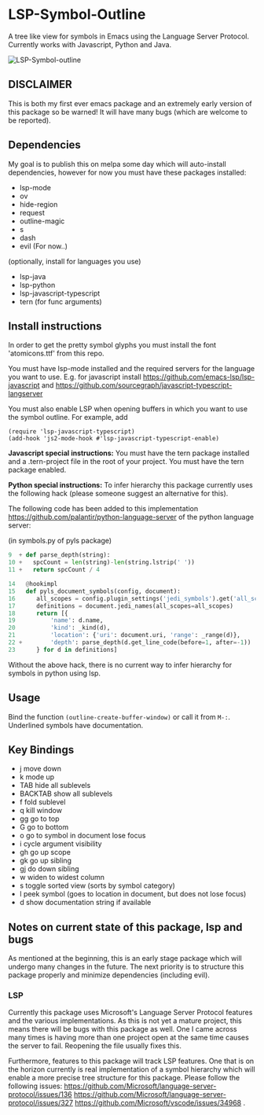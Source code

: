 # LSP-Symbol-Outline
A tree like view for symbols in Emacs using the Language Server Protocol. Currently works with Javascript, Python and Java.

![LSP-Symbol-outline](https://i.imgur.com/mpDgD3Y.png)

## DISCLAIMER
This is both my first ever emacs package and an extremely early version of this package so be warned! It will have many bugs (which are welcome to be reported).

## Dependencies

My goal is to publish this on melpa some day which will auto-install dependencies, however for now you must have these packages installed:

* lsp-mode
* ov
* hide-region
* request
* outline-magic
* s
* dash
* evil (For now..)

(optionally, install for languages you use)
* lsp-java
* lsp-python
* lsp-javascript-typescript
* tern (for func arguments)

## Install instructions

In order to get the pretty symbol glyphs you must install the font 'atomicons.ttf' from this repo.

You must have lsp-mode installed and the required servers for the language you want to use. 
E.g. for javascript install https://github.com/emacs-lsp/lsp-javascript and https://github.com/sourcegraph/javascript-typescript-langserver

You must also enable LSP when opening buffers in which you want to use the symbol outline. For example, add

```emacs-lisp
(require 'lsp-javascript-typescript)
(add-hook 'js2-mode-hook #'lsp-javascript-typescript-enable)
```

**Javascript special instructions:**
You must have the tern package installed and a .tern-project file in the root of your project. You must have the tern package enabled.

**Python special instructions:**
To infer hierarchy this package currently uses the following hack (please someone suggest an alternative for this).

The following code has been added to this implementation https://github.com/palantir/python-language-server of the python language server:

(in symbols.py of pyls package)
```python
9  + def parse_depth(string):
10 +   spcCount = len(string)-len(string.lstrip(' '))
11 +   return spcCount / 4

14   @hookimpl
15   def pyls_document_symbols(config, document):
16      all_scopes = config.plugin_settings('jedi_symbols').get('all_scopes', True)
17      definitions = document.jedi_names(all_scopes=all_scopes)
18      return [{
19          'name': d.name,
20          'kind': _kind(d),
21          'location': {'uri': document.uri, 'range': _range(d)},
22 +        'depth': parse_depth(d.get_line_code(before=1, after=-1))
23      } for d in definitions]
```
Without the above hack, there is no current way to infer hierarchy for symbols in python using lsp.

## Usage

Bind the function `(outline-create-buffer-window)` or call it from `M-:`.
Underlined symbols have documentation.

## Key Bindings

* j move down
* k mode up
* TAB hide all sublevels
* BACKTAB show all sublevels
* f fold sublevel
* q kill window
* gg go to top
* G go to bottom
* o go to symbol in document lose focus
* i cycle argument visibility
* gh go up scope
* gk go up sibling
* gj do down sibling
* w widen to widest column
* s toggle sorted view (sorts by symbol category)
* l peek symbol (goes to location in document, but does not lose focus)
* d show documentation string if available

## Notes on current state of this package, lsp and bugs

As mentioned at the beginning, this is an early stage package which will undergo many changes in the future. The next priority is to structure this package properly and minimize dependencies (including evil). 

### LSP

Currently this package uses Microsoft's Language Server Protocol features and the various implementations. As this is not yet a mature project, this means there will be bugs with this package as well. One I came across many times is having more than one project open at the same time causes the server to fail. Reopening the file usually fixes this. 

Furthermore, features to this package will track LSP features. One that is on the horizon currently is real implementation of a symbol hierarchy which will enable a more precise tree structure for this package. Please follow the following issues: https://github.com/Microsoft/language-server-protocol/issues/136 https://github.com/Microsoft/language-server-protocol/issues/327 https://github.com/Microsoft/vscode/issues/34968 .


